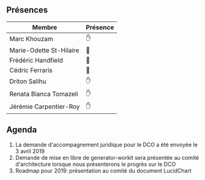 ## Présences
<!---
Présent: &#x270B;
Absent: &#x1F464;
-->
Membre|Présence
-------|--------
Marc Khouzam | &#x270B;
Marie-Odette St-Hilaire | &#x1F464;
Frédéric Handfield | &#x1F464;
Cédric Ferraris | &#x1F464;
Driton Salihu | &#x270B;
Renata Bianca Tomazeli | &#x270B;
Jérémie Carpentier-Roy | &#x270B;


## Agenda
1. La demande d'accompagnement juridique pour le DCO a été envoyée le 3 avril 2019
1. Demande de mise en libre de generator-workit sera présentée au comité d'architecture lorsque nous présenterons le progrès sur le DCO
1. Roadmap pour 2019: présentation au comité du document LucidChart
